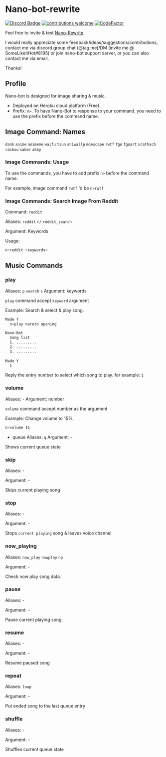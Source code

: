 # Nano-bot-rewrite
[![Discord Badge](https://discordapp.com/api/guilds/458296099049046018/embed.png)](https://discord.gg/Y8sB4ay)
[![contributions welcome](https://img.shields.io/badge/contributions-welcome-brightgreen.svg?style=flat)](https://github.com/madeyoga/Nano-Bot/issues)
[![CodeFactor](https://www.codefactor.io/repository/github/madeyoga/nano-bot/badge)](https://www.codefactor.io/repository/github/madeyoga/nano-bot)

Feel free to invite & test [Nano-Rewrite](https://discordapp.com/oauth2/authorize?client_id=458298539517411328&scope=bot&permissions=1567734903). 

I would really appreciate some feedback/ideas/suggestions/contributions, contact me via discord group chat (@tag me)/DM (invite me @ SomeLikeItHot#8195) or join nano-bot support server, or you can also contact me via email.

Thanks!

## Profile
Nano-bot is designed for image sharing & music.
- Deployed on Heroku cloud platform (Free).
- Prefix: `n>`. To have Nano-Bot to response to your command, you need to use the prefix before the command name.

## Image Command: Names
`dank` `anime` `animeme` `waifu` `tsun` `aniwallp` `moescape` `rwtf` `fgo` `fgoart` `scathach` `raikou` `saber` `abby` 

### Image Commands: Usage
To use the commands, you have to add prefix `n>` before the command name. 

For example, image command `rwtf` 'd be `n>rwtf`

### Image Commands: Search Image From Reddit
Command: `reddit`

Aliases: `reddit` `r/` `reddit_search`

Argument: Keywords

Usage:
```bash
n>reddit <keywords>
```

## Music Commands
### play
Aliases: `p` `search` `s` 
Argument: keywords

`play` command accept `keyword` argument

Example: Search & select & play song.
```bash
Made Y
  n>play naruto opening

Nano-Bot
  Song list
  1. .........
  2. .........
  3. .........
  
Made Y
  1
```
Reply the entry number to select which song to play. for example: `1`

### volume
Aliases: -
Argument: number

`volume` command accept number as the argument

Example: Change volume to 15%.
```bash
n>volume 15
```

- queue 
Aliases: `q` 
Argument: -

Shows current queue state

### skip
Aliases: -

Argument: -

Skips current playing song

### stop 
Aliases: -

Argument: -

Stops `current playing` song & leaves voice channel

### now_playing 
Aliases: `now_play` `nowplay` `np` 

Argument: -

Check now play song data.

### pause
Aliases: - 

Argument: -

Pause current playing song.

### resume 
Aliases: -

Argument: -

Resume paused song

### repeat 
Aliases: `loop` 

Argument: -

Put ended song to the last queue entry

### shuffle
Aliases: -

Argument: -

Shuffles current queue state

